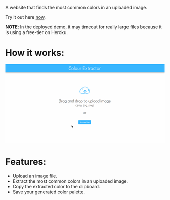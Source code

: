A website that finds the most common colors in an uploaded image.

Try it out here [now](https://image-color-palette-app.herokuapp.com/).

**NOTE**: In the deployed demo, it may timeout for really large files because it is using a free-tier on Heroku.

# How it works:
![](static/assets/demos/solution_demo.gif)

# Features:
- Upload an image file.
- Extract the most common colors in an uploaded image.
- Copy the extracted color to the clipboard.
- Save your generated color palette.